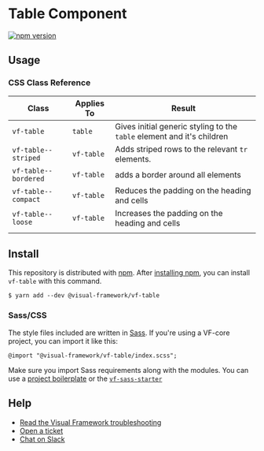 # Table Component

[![npm version](https://badge.fury.io/js/%40visual-framework%2Fvf-table.svg)](https://badge.fury.io/js/%40visual-framework%2Fvf-table)

## Usage

### CSS Class Reference

| Class                | Applies To | Result                                                                 |
| -------------------- | ---------- | ---------------------------------------------------------------------- |
| `vf-table`           | `table`    | Gives initial generic styling to the `table` element and it's children |
| `vf-table--striped`  | `vf-table` | Adds striped rows to the relevant `tr` elements.                       |
| `vf-table--bordered` | `vf-table` | adds a border around all elements                                      |
| `vf-table--compact`  | `vf-table` | Reduces the padding on the heading and cells                           |
| `vf-table--loose`    | `vf-table` | Increases the padding on the heading and cells                         |
|                      |            |                                                                        |

## Install

This repository is distributed with [npm](https://www.npmjs.com/). After [installing npm](https://nodejs.org/), you can install `vf-table` with this command.

```
$ yarn add --dev @visual-framework/vf-table
```

### Sass/CSS

The style files included are written in [Sass](https://sass-lang.com/). If you're using a VF-core project, you can import it like this:

```
@import "@visual-framework/vf-table/index.scss";
```

Make sure you import Sass requirements along with the modules. You can use a [project boilerplate](https://visual-framework.github.io/vf-core/building/) or the [`vf-sass-starter`](https://visual-framework.github.io/vf-core/components/vf-sass-starter/)

## Help

- [Read the Visual Framework troubleshooting](https://visual-framework.github.io/vf-welcome/troubleshooting/)
- [Open a ticket](https://github.com/visual-framework/vf-core/issues)
- [Chat on Slack](https://join.slack.com/t/visual-framework/shared_invite/enQtNDAxNzY0NDg4NTY0LWFhMjEwNGY3ZTk3NWYxNWVjOWQ1ZWE4YjViZmY1YjBkMDQxMTNlNjQ0N2ZiMTQ1ZTZiMGM4NjU5Y2E0MjM3ZGQ)
